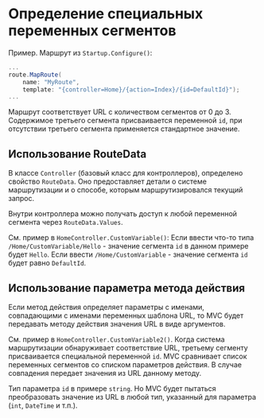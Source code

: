 # Определение специальных переменных сегментов

Пример. Маршрут из `Startup.Configure()`:
```cs
...
route.MapRoute(
    name: "MyRoute",
    template: "{controller=Home}/{action=Index}/{id=DefaultId}");
...
```

Маршрут соответствует URL с количеством сегментов от 0 до 3. Содержимое третьего сегмента
присваивается переменной `id`, при отсутствии третьего сегмента применяется стандартное значение.


## Использование RouteData

В классе `Controller` (базовый класс для контроллеров), определено свойство `RouteData`.
Оно предоставляет детали о системе маршрутизации и о способе, которым маршрутизировался
текущий запрос.

Внутри контроллера можно получать доступ к любой переменной сегмента через `RouteData.Values`.

См. пример в `HomeController.CustomVariable()`:
Если ввести что-то типа `/Home/CustomVariable/Hello` - значение сегмента `id` в данном примере будет
`Hello`.
Если ввести `/Home/CustomVariable` - значение сегмента `id` будет равно `DefaultId`.


## Использование параметра метода действия

Если метод действия определяет параметры с именами, совпадающими с именами переменных шаблона URL,
то MVC будет передавать методу действия значения URL в виде аргументов.

См. пример в `HomeController.CustomVariable2()`.
Когда система маршрутизации обнаруживает соответствие URL, третьему сегменту присваивается
специальной переменной `id`. MVC сравнивает список переменных сегментов со списком параметров
действия. В случае совпадения передает значения из URL данному методу.

Тип параметра `id` в примере `string`. Но MVC будет пытаться преобразовать значение из URL
в любой тип, указанный для параметра (`int`, `DateTime` и т.п.).
